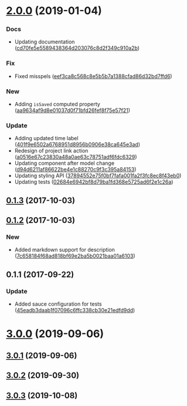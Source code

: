<a name="2.0.0"></a>
# [2.0.0](https://github.com/advanced-rest-client/saved-request-detail/compare/0.1.2...2.0.0) (2019-01-04)


### Docs

* Updating documentation ([cd70fe5e5589438364d203076c8d2f349c910a2b](https://github.com/advanced-rest-client/saved-request-detail/commit/cd70fe5e5589438364d203076c8d2f349c910a2b))

### Fix

* Fixed misspels ([eef3ca8c568c8e5b5b7a1388cfad86d32bd7ffd6](https://github.com/advanced-rest-client/saved-request-detail/commit/eef3ca8c568c8e5b5b7a1388cfad86d32bd7ffd6))

### New

* Adding `isSaved` computed property ([aa9634af9d8e01037d0f71bfd26fef8f75e57f21](https://github.com/advanced-rest-client/saved-request-detail/commit/aa9634af9d8e01037d0f71bfd26fef8f75e57f21))

### Update

* Adding updated time label ([401f9e6502a6768951d8956b0906e38ca645e3ad](https://github.com/advanced-rest-client/saved-request-detail/commit/401f9e6502a6768951d8956b0906e38ca645e3ad))
* Redesign of project link action ([a0516e67c23830a48a0ae63c78751adf6fdc6329](https://github.com/advanced-rest-client/saved-request-detail/commit/a0516e67c23830a48a0ae63c78751adf6fdc6329))
* Updating component after model change ([d94d6211af86622be4e1c88270c9f3c395a84153](https://github.com/advanced-rest-client/saved-request-detail/commit/d94d6211af86622be4e1c88270c9f3c395a84153))
* Updating styling API ([37894552e75f0bf7fafa001fa2f3fc8ec8f43eb0](https://github.com/advanced-rest-client/saved-request-detail/commit/37894552e75f0bf7fafa001fa2f3fc8ec8f43eb0))
* Updating tests ([02684e6942bf8d79ba1fd368e5725ad6f2e1c26a](https://github.com/advanced-rest-client/saved-request-detail/commit/02684e6942bf8d79ba1fd368e5725ad6f2e1c26a))



<a name="0.1.3"></a>
## [0.1.3](https://github.com/advanced-rest-client/saved-request-detail/compare/0.1.2...0.1.3) (2017-10-03)




<a name="0.1.2"></a>
## [0.1.2](https://github.com/advanced-rest-client/saved-request-detail/compare/0.1.1...0.1.2) (2017-10-03)


### New

* Added markdown support for description ([7c658184f68ad818bf69e2ba5b0021baa01a6103](https://github.com/advanced-rest-client/saved-request-detail/commit/7c658184f68ad818bf69e2ba5b0021baa01a6103))



<a name="0.1.1"></a>
## 0.1.1 (2017-09-22)


### Update

* Added sauce configuration for tests ([45eadb3daab1f07096c6ffc338cb30e21edfd9dd](https://github.com/advanced-rest-client/saved-request-detail/commit/45eadb3daab1f07096c6ffc338cb30e21edfd9dd))



# [3.0.0](https://github.com/advanced-rest-client/saved-request-detail/compare/0.1.2...3.0.0) (2019-09-06)



## [3.0.1](https://github.com/advanced-rest-client/saved-request-detail/compare/0.1.2...3.0.1) (2019-09-06)



## [3.0.2](https://github.com/advanced-rest-client/saved-request-detail/compare/0.1.2...3.0.2) (2019-09-30)



## [3.0.3](https://github.com/advanced-rest-client/saved-request-detail/compare/0.1.2...3.0.3) (2019-10-08)



